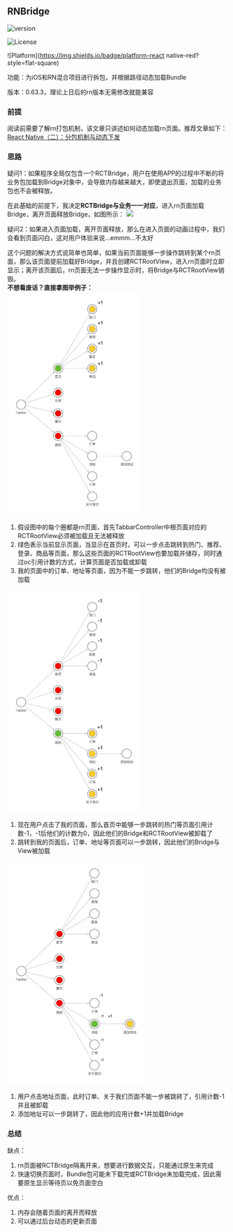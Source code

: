 ## RNBridge

![version](https://img.shields.io/badge/release-1.0.0-informational?style=flat-square)

![License](https://img.shields.io/github/license/378056350/bookkeeping-iOS.svg?style=flat-square)

![Platform](https://img.shields.io/badge/platform-react native-red?style=flat-square)



功能：为iOS和RN混合项目进行拆包，并根据路径动态加载Bundle

版本：0.63.3，理论上日后的rn版本无需修改就能兼容

### 前提

阅读前需要了解rn打包机制，该文章只讲述如何动态加载rn页面。推荐文章如下：<br>
[React Native（二）：分包机制与动态下发](https://juejin.im/post/6844903922205736973)

### 思路
疑问1：如果程序全局仅包含一个RCTBridge，用户在使用APP的过程中不断的将业务包加载到Bridge对象中，会导致内存越来越大，即使退出页面，加载的业务包也不会被释放。<br>

在此基础的前提下，我决定**RCTBridge与业务一一对应**，进入rn页面加载Bridge，离开页面释放Bridge，如图所示：
![](https://p3-juejin.byteimg.com/tos-cn-i-k3u1fbpfcp/6970efb1f45f4dd9833637ca2548a547~tplv-k3u1fbpfcp-watermark.image)




疑问2：如果进入页面加载，离开页面释放，那么在进入页面的动画过程中，我们会看到页面闪白，这对用户体验来说...emmm...不太好

这个问题的解决方式说简单也简单，如果当前页面能够一步操作跳转到某个rn页面，那么该页面提前加载好Bridge，并且创建RCTRootView，进入rn页面时立即显示；离开该页面后，rn页面无法一步操作显示时，将Bridge与RCTRootView销毁。<br>
**不想看废话？直接拿图举例子：**
<img src="./img/路径1.jpg" style="zoom:50%;" />

1. 假设图中的每个圈都是rn页面，首先TabbarController中根页面对应的RCTRootView必须被加载且无法被释放
2. 绿色表示当前显示页面，当显示在首页时，可以一步点击跳转到热门、推荐、登录、商品等页面，那么这些页面的RCTRootView也要加载并储存，同时通过oc引用计数的方式，计算页面是否加载或卸载
3. 我的页面中的订单、地址等页面，因为不能一步跳转，他们的Bridge均没有被加载

<img src="./img/路径2.jpg" style="zoom:50%;" />

1. 现在用户点击了我的页面，那么首页中能够一步跳转的热门等页面引用计数-1，-1后他们的计数为0，因此他们的Bridge和RCTRootView被卸载了
2. 跳转到我的页面后，订单、地址等页面可以一步跳转，因此他们的Bridge与View被加载

<img src="./img/路径3.jpg" style="zoom:50%;" />

1. 用户点击地址页面，此时订单、关于我们页面不能一步被跳转了，引用计数-1并且被卸载
2. 添加地址可以一步跳转了，因此他的应用计数+1并加载Bridge


### 总结
缺点：
1. rn页面被RCTBridge隔离开来，想要进行数据交互，只能通过原生来完成
2. 快速切换页面时，Bundle包可能未下载完或RCTBridge未加载完成，因此需要原生显示等待页以免页面空白

优点：
1. 内存会随着页面的离开而释放
2. 可以通过后台动态的更新页面









